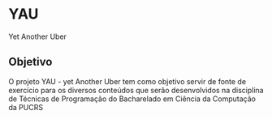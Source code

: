# YAU
Yet Another Uber

## Objetivo

O projeto YAU - yet Another Uber tem como objetivo servir de fonte de exercício para os diversos conteúdos que serão desenvolvidos na
disciplina de Técnicas de Programação do Bacharelado em Ciência da Computação da PUCRS

